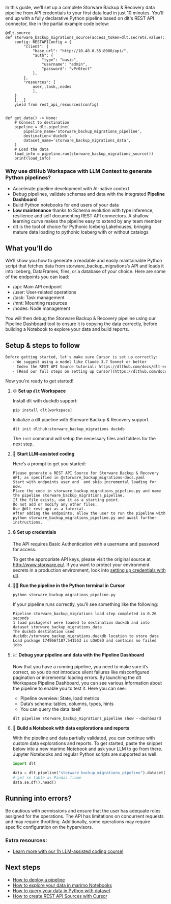 In this guide, we'll set up a complete Storware Backup & Recovery data pipeline from API credentials to your first data load in just 10 minutes. You'll end up with a fully declarative Python pipeline based on dlt's REST API connector, like in the partial example code below:

```python-outcome
@dlt.source
def storware_backup_migrations_source(access_token=dlt.secrets.value):
    config: RESTAPIConfig = {
        "client": {
            "base_url": "http://10.40.0.55:8080/api/",
            "auth": {
                "type": "basic",
                "username": "admin",
                "password": "vPr0tect"
            },
        },
        "resources": [
            user,,task,,nodes
            ],
    }
    [...]
    yield from rest_api_resources(config)


def get_data() -> None:
    # Connect to destination
    pipeline = dlt.pipeline(
        pipeline_name='storware_backup_migrations_pipeline',
        destination='duckdb',
        dataset_name='storware_backup_migrations_data', 
    )
    # Load the data
    load_info = pipeline.run(storware_backup_migrations_source())
    print(load_info) 
```

### Why use dltHub Workspace with LLM Context to generate Python pipelines?

- Accelerate pipeline development with AI-native context
- Debug pipelines, validate schemas and data with the integrated **Pipeline Dashboard**
- Build Python notebooks for end users of your data
- **Low maintenance** thanks to Schema evolution with type inference, resilience and self documenting REST API connectors. A shallow learning curve makes the pipeline easy to extend by any team member
- dlt is the tool of choice for Pythonic Iceberg Lakehouses, bringing mature data loading to pythonic Iceberg with or without catalogs

## What you’ll do

We’ll show you how to generate a readable and easily maintainable Python script that fetches data from storware_backup_migrations’s API and loads it into Iceberg, DataFrames, files, or a database of your choice. Here are some of the endpoints you can load:

- /api: Main API endpoint
- /user: User-related operations
- /task: Task management
- /mnt: Mounting resources
- /nodes: Node management

You will then debug the Storware Backup & Recovery pipeline using our Pipeline Dashboard tool to ensure it is copying the data correctly, before building a Notebook to explore your data and build reports.

## Setup & steps to follow

```default
Before getting started, let's make sure Cursor is set up correctly:
   - We suggest using a model like Claude 3.7 Sonnet or better
   - Index the REST API Source tutorial: https://dlthub.com/docs/dlt-ecosystem/verified-sources/rest_api/ and add it to context as **@dlt rest api**
   - [Read our full steps on setting up Cursor](https://dlthub.com/docs/dlt-ecosystem/llm-tooling/cursor-restapi#23-configuring-cursor-with-documentation)
```

Now you're ready to get started!

1. ⚙️ **Set up `dlt` Workspace**
    
    Install dlt with duckdb support:
    ```shell
    pip install dlt[workspace]
    ```

    Initialize a dlt pipeline with Storware Backup & Recovery support.
    ```shell
    dlt init dlthub:storware_backup_migrations duckdb
    ```

    The `init` command will setup the necessary files and folders for the next step.
    
2. 🤠 **Start LLM-assisted coding**
    
    Here’s a prompt to get you started:
    
    ```prompt
    Please generate a REST API Source for Storware Backup & Recovery API, as specified in @storware_backup_migrations-docs.yaml 
    Start with endpoints user and  and skip incremental loading for now. 
    Place the code in storware_backup_migrations_pipeline.py and name the pipeline storware_backup_migrations_pipeline. 
    If the file exists, use it as a starting point. 
    Do not add or modify any other files. 
    Use @dlt rest api as a tutorial. 
    After adding the endpoints, allow the user to run the pipeline with python storware_backup_migrations_pipeline.py and await further instructions.
    ```

    
3. 🔒 **Set up credentials** 
    
    The API requires Basic Authentication with a username and password for access.
    
    To get the appropriate API keys, please visit the original source at http://www.storware.eu/.
    If you want to protect your environment secrets in a production environment, look into [setting up credentials with dlt](https://dlthub.com/docs/walkthroughs/add_credentials).
    
4. 🏃‍♀️ **Run the pipeline in the Python terminal in Cursor**
    
    ```shell
    python storware_backup_migrations_pipeline.py
    ```
    
    If your pipeline runs correctly, you’ll see something like the following:
    
    ```shell
    Pipeline storware_backup_migrations load step completed in 0.26 seconds
    1 load package(s) were loaded to destination duckdb and into dataset storware_backup_migrations_data
    The duckdb destination used duckdb:/storware_backup_migrations.duckdb location to store data
    Load package 1749667187.541553 is LOADED and contains no failed jobs
    ```
    
5. 📈 **Debug your pipeline and data with the Pipeline Dashboard**

    Now that you have a running pipeline, you need to make sure it’s correct, so you do not introduce silent failures like misconfigured pagination or incremental loading errors. By launching the dlt Workspace Pipeline Dashboard, you can see various information about the pipeline to enable you to test it. Here you can see:
    - Pipeline overview: State, load metrics
    - Data’s schema: tables, columns, types, hints
    - You can query the data itself
    
    ```shell
    dlt pipeline storware_backup_migrations_pipeline show --dashboard
    ```
    
6. 🐍 **Build a Notebook with data explorations and reports**

    With the pipeline and data partially validated, you can continue with custom data explorations and reports. To get started, paste the snippet below into a new marimo Notebook and ask your LLM to go from there. Jupyter Notebooks and regular Python scripts are supported as well.

    
    ```python
    import dlt

   data = dlt.pipeline("storware_backup_migrations_pipeline").dataset()
   # get se table as Pandas frame
   data.se.df().head()
    ```

## Running into errors?

Be cautious with permissions and ensure that the user has adequate roles assigned for the operations. The API has limitations on concurrent requests and may require throttling. Additionally, some operations may require specific configuration on the hypervisors.

### Extra resources:

- [Learn more with our 1h LLM-assisted coding course!](https://www.youtube.com/watch?v=GGid70rnJuM)

## Next steps

- [How to deploy a pipeline](https://dlthub.com/docs/walkthroughs/deploy-a-pipeline)
- [How to explore your data in marimo Notebooks](https://dlthub.com/docs/general-usage/dataset-access/marimo)
- [How to query your data in Python with dataset](https://dlthub.com/docs/general-usage/dataset-access/dataset)
- [How to create REST API Sources with Cursor](https://dlthub.com/docs/dlt-ecosystem/llm-tooling/cursor-restapi)